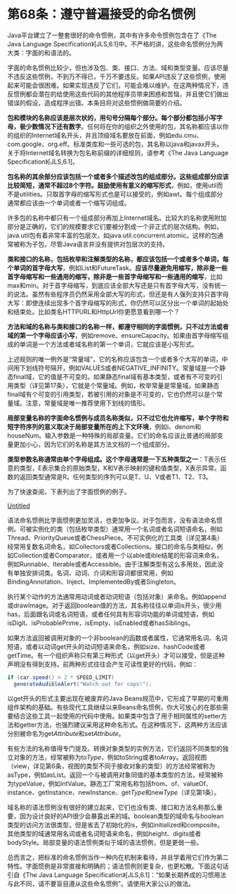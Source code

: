 # 第68条：遵守普遍接受的命名惯例

Java平台建立了一整套很好的命令惯例，其中有许多命令惯例包含在了《The Java Language Specification》[JLS,6.1]中。不严格的讲，这些命名惯例分为两大类：字面的和语法的。

字面的命名惯例比较少，但也涉及包、类、接口、方法、域和类型变量。应该尽量不违反这些惯例，不到万不得已，千万不要违反。如果API违反了这些惯例，使用起来可能会很困难。如果实现违反了它们，可能会难以维护。在这两种情况下，违反惯例都会潜在的给使用这些代码的其他程序员带来困惑和苦恼，并且使它们做出错误的假设，造成程序出错。本条目将对这些惯例做简要的介绍。

**包和模块的名称应该是层次状的，用句号分隔每个部分。每个部分都包括小写字母，极少数情况下还有数字**。任何将在你的组织之外使用的包，其名称都应该以你的组织的Internet域名开头，并且顶级域名要放在前面，例如edu.cmu、com.google、org.eff。标准类库和一些可选的包，其名称以java和javax开头。关于将Internet域名转换为包名称前缀的详细规则，请参考《The Java Language Specification》[JLS,6.1]。

**包名称的其余部分应该包括一个或者多个描述改包的组成部分。这些组成部分应该比较简短，通常不超过8个字符。鼓励使用有意义的缩写形式**，例如，使用util而不是utilities。只取首字母的缩写形式也是可以接受的，例如awt。每个组成部分通常都应该由一个单词或者一个缩写词组成。

许多包的名称中都只有一个组成部分再加上Internet域名。比较大的名称使用附加部分是正确的，它们的规模要求它们要被分割成一个非正式的层次结构。例如，java.util包有着非常丰富的包层次，如java.util.concurrent.atomic。这样的包通常被称为子包，尽管Java语言并没有提供对包层次的支持。

**类和接口的名称，包括枚举和注解类型的名称，都应该包括一个或者多个单词，每个单词的首字母大写**，例如List和FutureTask。**应该尽量避免用缩写，除非是一些首字母缩写和一些通用的缩写，除非是一些首字母缩写和一些通用的缩写**，比如max和min。对于首字母缩写，到底应该全部大写还是只有首字母大写，没有统一的说法。虽然有些程序员仍然采用全部大写的形式，但还是有人强列支持只首字母大写：即使连续出现多个首字母缩写的形式，你仍然可以区分出一个单词的起始处和结束处。比如类名HTTPURL和HttpUrl你更愿意看到哪一个？

**方法和域的名称与类和接口的名称一样，都遵守相同的字面惯例，只不过方法或者域的第一个字母应该小写**，例如remove、ensureCapacity。如果由首字母缩写组成的单词是一个方法或者域名称的第一个单词，它就应该是小写形式。

上述规则的唯一例外是“常量域”，它的名称应该包含一个或者多个大写的单词，中间用下划线符号隔开，例如VALUES或者NEGATIVE_INFINITY。常量域是一个静态final域，它的值是不可变的。如果静态final域有基本类型，或者有不可变的引用类型（详见第17条），它就是个常量域。例如，枚举常量是常量域。如果静态final域有个可变的引用类型，若被引用的对象是不可变的，它也仍然可以是个常量域。注意，常量域是唯一推荐使用下划线的情形。

**局部变量名称的字面命名惯例与成员名称类似，只不过它也允许缩写，单个字符和短字符序列的意义取决于局部变量所在的上下文环境**，例如i、denom和houseNum。输入参数是一种特殊的局部变量。它们的命名应该比普通的局部变量更加小心，因为它们的名称是其方法文档的一个组成部分。

**类型参数名称通常由单个字母组成。这个字母通常是一下五种类型之一**：T表示任意的类型，E表示集合的原始类型，K和V表示映射的键和值类型，X表示异常。函数的返回类型通常是R。任何类型的序列可以是T、U、V或者T1、T2、T3。

为了快速查阅，下表列出了字面惯例的例子。

[Untitled](%E7%AC%AC68%E6%9D%A1%EF%BC%9A%E9%81%B5%E5%AE%88%E6%99%AE%E9%81%8D%E6%8E%A5%E5%8F%97%E7%9A%84%E5%91%BD%E5%90%8D%E6%83%AF%E4%BE%8B%20868bd669a2ec424eb1cc6c642ade7709/Untitled%20Database%20c39bd50d26464a33a4608a43b91df3b2.csv)

语法命名惯例比字面惯例更加灵活，也更加争议。对于包而言，没有语法命名惯例。可被实例化的类（包括枚举类型）通常用一个名词或者名词短语命名，例如Thread、PriorityQueue或者ChessPiece。不可实例化的工具类（详见第4条）经常用复数名词命名，如Collectors或者Collections。接口的命名与类相似，例如Collection或者Comparator，或者用一个以able或ible结尾的形容词来命名，例如Runnable、Iterable或者Accessible。由于注解类型有这么多用处，因此没有单独安排词类。名词、动词、介词和形容词都很常用，例如BindingAnnotation、Inject、ImplementedBy或者Singleton。

执行某个动作的方法通常用动词或者动词短语（包括对象）来命名。例如append或drawImage。对于返回boolean值的方法，其名称往往以单词is开头，很少用has，后面跟名词或名词短语，或者任何具有形容词功能的单词或短语，例如isDigit、isProbablePrime，isEmpty、isEnabled或者hasSiblings。

如果方法返回被调用对象的一个非boolean的函数或者属性，它通常用名词、名词短语，或者以动词get开头的动词短语来命名，例如size、hashCode或者getTime。有一个组织声称只有第三种形式（以get开头）才可以接受，但是这种声明没有得到支持。前两种形式往往会产生可读性更好的代码，例如：

```java
if (car.speed() > 2 * SPEED_LIMIT) 
  generateAudibleAlert("Watch out for cops!");
```

以get开头的形式主要出现在被废弃的Java Beans规范中，它形成了早期的可重用组件架构的基础。有些现代工具继续以来Beans命名惯例，你大可放心的在那些需要结合这些工具一起使用的代码中使用。如果类中包含了用于相同属性的setter方法和getter方法，也强烈建议采用这种命名形式。在这种情况下，这两种方法应该分别被命名为get*Attribute*和set*Attribute*。

有些方法的名称值得专门提及。转换对象类型的实例方法，它们返回不同类型的独立对象的方法，经常被称为to*Type*，例如toString或者toArray。返回视图（view，详见第6条，视图的类型不同于接收对象的类型）的方法经常被称为asType，例如asList。返回一个与被调用对象同值的基本类型的方法，经常被称为typeValue，例如intValue。静态工厂常用名称包括from、of、valueOf、instance、getInstance、newInstance、get*Type*和new*Type*（详见第1条）。

域名称的语法惯例没有很好的建立起来，它们也没有类、接口和方法名称那么重要，因为设计良好的API很少会暴露出来的域。boolean类型的域命名与boolean类型的访问方法很类型，但是省去了初始化的is，例如initialized和composite。其他类型的域通常用名词或者名词短语来命名，例如height、digits或者bodyStyle。局部变量的语法惯例类似于域的语法惯例，但是更弱一些。

总而言之，把标准的命名惯例当作一种内在机制来看待，并且学着用它们作为第二特性。字面惯例是非常直接和明确的；语法惯例则更复杂，也更松散。下面这句话引自《The Java Language Specification》[JLS,6.1]：“如果长期养成的习惯用法与此不同，请不要盲目遵从这些命名惯例”。请使用大家公认的做法。